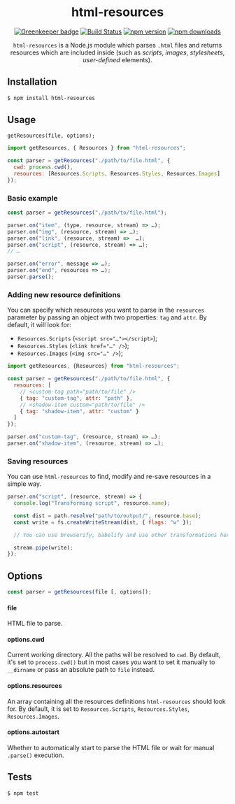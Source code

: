 <div align="center">
  <h1>html-resources</h1>

[![Greenkeeper badge](https://badges.greenkeeper.io/Bartozzz/html-resources.svg)](https://greenkeeper.io/)
[![Build Status](https://img.shields.io/travis/Bartozzz/html-resources.svg)](https://travis-ci.org/Bartozzz/html-resources/)
[![npm version](https://img.shields.io/npm/v/html-resources.svg)](https://www.npmjs.com/package/html-resources)
[![npm downloads](https://img.shields.io/npm/dt/html-resources.svg)](https://www.npmjs.com/package/html-resources)
<br>

`html-resources` is a Node.js module which parses `.html` files and returns resources which are included inside (such as _scripts_, _images_, _stylesheets_, _user-defined_ elements).

</div>

## Installation

```bash
$ npm install html-resources
```

## Usage

`getResources(file, options);`

```javascript
import getResources, { Resources } from "html-resources";

const parser = getResources("./path/to/file.html", {
  cwd: process.cwd(),
  resources: [Resources.Scripts, Resources.Styles, Resources.Images]
});
```

### Basic example

```javascript
const parser = getResources("./path/to/file.html");

parser.on("item", (type, resource, stream) => …);
parser.on("img", (resource, stream) => …);
parser.on("link", (resource, stream) =>  …);
parser.on("script", (resource, stream) => …);
// …

parser.on("error", message => …);
parser.on("end", resources => …);
parser.parse();
```

### Adding new resource definitions

You can specify which resources you want to parse in the `resources` parameter by passing an object with two properties: `tag` and `attr`. By default, it will look for:

- `Resources.Scripts` (`<script src="…"></script>`);
- `Resources.Styles` (`<link href="…" />`);
- `Resources.Images` (`<img src="…" />`);

```javascript
import getResources, {Resources} from "html-resources";

const parser = getResources("./path/to/file.html", {
  resources: [
    // <custom-tag path="path/to/file" />
    { tag: "custom-tag", attr: "path" },
    // <shadow-item custom="path/to/file" />
    { tag: "shadow-item", attr: "custom" }
  ]
});

parser.on("custom-tag", (resource, stream) => …);
parser.on("shadow-item", (resource, stream) => …);
```

### Saving resources

You can use `html-resources` to find, modify and re-save resources in a simple way.

```javascript
parser.on("script", (resource, stream) => {
  console.log("Transforming script", resource.name);

  const dist = path.resolve("path/to/output/", resource.base);
  const write = fs.createWriteStream(dist, { flags: "w" });

  // You can use browserify, babelify and use other transformations here…

  stream.pipe(write);
});
```

## Options

```javascript
const parser = getResources(file [, options]);
```

#### file

HTML file to parse.

#### options.cwd

Current working directory. All the paths will be resolved to `cwd`. By default, it's set to `process.cwd()` but in most cases you want to set it manually to `__dirname` or pass an absolute path to `file` instead.

#### options.resources

An array containing all the resources definitions `html-resources` should look for. By default, it is set to `Resources.Scripts`, `Resources.Styles`, `Resources.Images`.

#### options.autostart

Whether to automatically start to parse the HTML file or wait for manual `.parse()` execution.

## Tests

```bash
$ npm test
```

